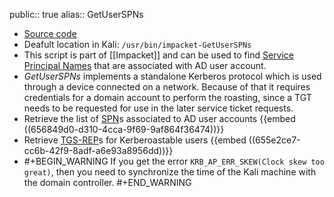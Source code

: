 public:: true
alias:: GetUserSPNs

- [Source code](https://github.com/fortra/impacket/blob/master/examples/GetUserSPNs.py)
- Deafult location in Kali: `/usr/bin/impacket-GetUserSPNs`
- This script is part of [[Impacket]] and can be used to find [Service Principal Names](((655e0fad-5b48-42ce-b82a-09cd0e4a9322))) that are associated with AD user account.
- *GetUserSPNs* implements a standalone Kerberos protocol which is used through a device connected on a network. Because of that it requires credentials for a domain account to perform the roasting, since a TGT needs to be requested for use in the later service ticket requests.
- Retrieve the list of [SPN](((655e0fad-5b48-42ce-b82a-09cd0e4a9322)))s associated to AD user accounts
  {{embed ((656849d0-d310-4cca-9f69-9af864f36474))}}
- Retrieve [TGS-REP](((655b6438-ee0f-4168-8a40-754613d2b793)))s for Kerberoastable users
  {{embed ((655e2ce7-cc6b-42f9-8adf-a6e93a8956dd))}}
- #+BEGIN_WARNING
  If you get the error `KRB_AP_ERR_SKEW(Clock skew too great)`, then you need to synchronize the time of the Kali machine with the domain controller.
  #+END_WARNING